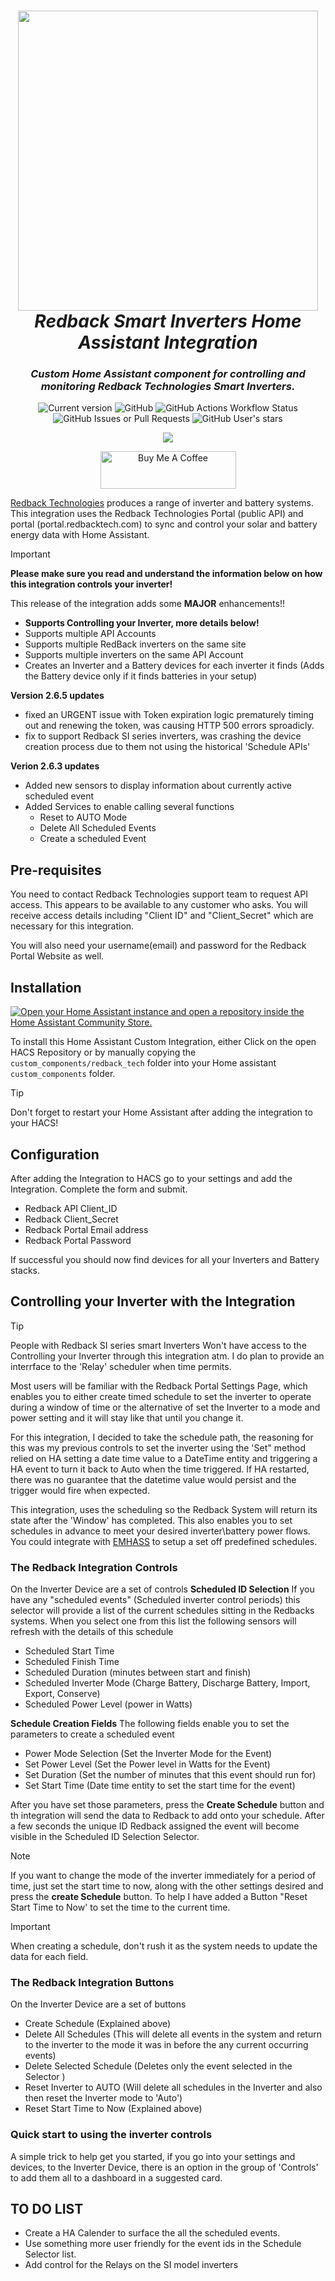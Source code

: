 <h1 align="center">
  <a href="https://petkit.com"><img src="https://raw.githubusercontent.com/cabberley/ha_redbacktech/main/ha_redbacktech_logo.png" width="480"></a>
  <br>
  <i>Redback Smart Inverters Home Assistant Integration</i>
  <br>
  <h3 align="center">
    <i> Custom Home Assistant component for controlling and monitoring Redback Technologies Smart Inverters. </i>
    <br>
  </h3>
</h1>

<p align="center">
  <href="https://github.com/cabberley/HA_RedbackTech/releases"><img src="https://img.shields.io/github/v/release/cabberley/HA_RedbackTech?display_name=tag&include_prereleases&sort=semver" alt="Current version">
  <img alt="GitHub" src="https://img.shields.io/github/license/cabberley/HA_RedbackTech"> <img alt="GitHub Actions Workflow Status" src="https://img.shields.io/github/actions/workflow/status/cabberley/ha_redbacktech/validate.yaml">
  <img alt="GitHub Issues or Pull Requests" src="https://img.shields.io/github/issues/cabberley/ha_redbacktech"> <img alt="GitHub User's stars" src="https://img.shields.io/github/stars/cabberley">

</p>
<p align="center">
    <a href="https://github.com/hacs/integration"><img src="https://img.shields.io/badge/HACS-Custom-41BDF5.svg"></a>
</p>
<p align="center">
  <a href="https://www.buymeacoffee.com/cabberley" target="_blank"><img src="https://cdn.buymeacoffee.com/buttons/v2/default-blue.png" alt="Buy Me A Coffee" style="height: 60px !important;width: 217px !important;" ></a>
</p>

[Redback Technologies](https://redbacktech.com/) produces a range of inverter and battery systems. This integration uses the Redback Technologies Portal (public API) and portal (portal.redbacktech.com) to sync and control your solar and battery energy data with Home Assistant.

> [!IMPORTANT]
> **Please make sure you read and understand the information below on how this integration controls your inverter!**

This release of the integration adds some **MAJOR** enhancements!!

- **Supports Controlling your Inverter, more details below!**
- Supports multiple API Accounts
- Supports multiple RedBack inverters on the same site
- Supports multiple inverters on the same API Account
- Creates an Inverter and a Battery devices for each inverter it finds (Adds the Battery device only if it finds batteries in your setup)

**Version 2.6.5 updates**
- fixed an URGENT issue with Token expiration logic prematurely timing out and renewing the token, was causing HTTP 500 errors sproadicly.
- fix to support Redback SI series inverters, was crashing the device creation process due to them not using the historical 'Schedule APIs'

**Verion 2.6.3 updates**

- Added new sensors to display information about currently active scheduled event
- Added Services to enable calling several functions
  - Reset to AUTO Mode
  - Delete All Scheduled Events
  - Create a scheduled Event

## Pre-requisites

You need to contact Redback Technologies support team to request API access. This appears to be available to any customer who asks. You will receive access details including "Client ID" and "Client_Secret" which are necessary for this integration.

You will also need your username(email) and password for the Redback Portal Website as well.

## Installation

[![Open your Home Assistant instance and open a repository inside the Home Assistant Community Store.](https://my.home-assistant.io/badges/hacs_repository.svg)](https://my.home-assistant.io/redirect/hacs_repository/?owner=cabberley&repository=HA_RedbackTech&category=integration)

To install this Home Assistant Custom Integration, either Click on the open HACS Repository or by manually copying the `custom_components/redback_tech` folder into your Home assistant `custom_components` folder.

> [!TIP]
> Don't forget to restart your Home Assistant after adding the integration to your HACS!

## Configuration

After adding the Integration to HACS go to your settings and add the Integration.
Complete the form and submit.

- Redback API Client_ID
- Redback Client_Secret
- Redback Portal Email address
- Redback Portal Password

If successful you should now find devices for all your Inverters and Battery stacks.

## Controlling your Inverter with the Integration

> [!TIP]
> People with Redback SI series smart Inverters Won't have access to the Controlling your Inverter through this integration atm. I do plan to provide an interrface to the 'Relay' scheduler when time permits.

Most users will be familiar with the Redback Portal Settings Page, which enables you to either create timed schedule to set the inverter to operate during a window of time or the alternative of set the Inverter to a mode and power setting and it will stay like that until you change it.

For this integration, I decided to take the schedule path, the reasoning for this was my previous controls to set the inverter using the 'Set" method relied on HA setting a date time value to a DateTime entity and triggering a HA event to turn it back to Auto when the time triggered. If HA restarted, there was no guarantee that the datetime value would persist and the trigger would fire when expected.

This integration, uses the scheduling so the Redback System will return its state after the 'Window' has completed. This also enables you to set schedules in advance to meet your desired inverter\battery power flows. You could integrate with [EMHASS](https://github.com/davidusb-geek/emhass) to setup a set off predefined schedules.

### The Redback Integration Controls

On the Inverter Device are a set of controls
**Scheduled ID Selection**
If you have any "scheduled events" (Scheduled inverter control periods) this selector will provide a list of the current schedules sitting in the Redbacks systems. When you select one from this list the following sensors will refresh with the details of this schedule

- Scheduled Start Time
- Scheduled Finish Time
- Scheduled Duration (minutes between start and finish)
- Scheduled Inverter Mode (Charge Battery, Discharge Battery, Import, Export, Conserve)
- Scheduled Power Level (power in Watts)

**Schedule Creation Fields**
The following fields enable you to set the parameters to create a scheduled event

- Power Mode Selection (Set the Inverter Mode for the Event)
- Set Power Level (Set the Power level in Watts for the Event)
- Set Duration (Set the number of minutes that this event should run for)
- Set Start Time (Date time entity to set the start time for the event)

After you have set those parameters, press the **Create Schedule** button and th integration will send the data to Redback to add onto your schedule. After a few seconds the unique ID Redback assigned the event will become visible in the Scheduled ID Selection Selector.

> [!NOTE]
> If you want to change the mode of the inverter immediately for a period of time, just set the start time to now, along with the other settings desired and press the **create Schedule** button.
> To help I have added a Button "Reset Start Time to Now' to set the time to the current time.

> [!IMPORTANT]
> When creating a schedule, don't rush it as the system needs to update the data for each field. 

### The Redback Integration Buttons

On the Inverter Device are a set of buttons

- Create Schedule (Explained above)
- Delete All Schedules (This will delete all events in the system and return to the inverter to the mode it was in before the any current occurring events)
- Delete Selected Schedule (Deletes only the event selected in the Selector )
- Reset Inverter to AUTO (Will delete all schedules in the Inverter and also then reset the Inverter mode to 'Auto')
- Reset Start Time to Now (Explained above)

### Quick start to using the inverter controls

A simple trick to help get you started, if you go into your settings and devices, to the Inverter Device, there is an option in the group of 'Controls' to add them all to a dashboard in a suggested card. 

## TO DO LIST

- Create a HA Calender to surface the all the scheduled events.
- Use something more user friendly for the event ids in the Schedule Selector list.
- Add control for the Relays on the SI model inverters
